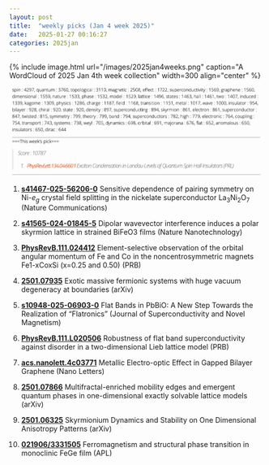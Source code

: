 ```yaml
---
layout: post
title:  "weekly picks (Jan 4 week 2025)"
date:   2025-01-27 00:16:27
categories: 2025jan
---
```


{% include image.html url="/images/2025jan4weeks.png" caption="A WordCloud of 2025 Jan 4th week collection" width=300 align="center" %}



<img src="/images/2025jan4weeks-pick.png">



1. **[s41467-025-56206-0](https://www.nature.com/articles/s41467-025-56206-0)** Sensitive dependence of pairing symmetry on Ni-<i>e</i><sub><i>g</i></sub> crystal field splitting in the nickelate superconductor La<sub>3</sub>Ni<sub>2</sub>O<sub>7</sub> (Nature Communications)

1. **[s41565-024-01845-5](https://www.nature.com/articles/s41565-024-01845-5)** Dipolar wavevector interference induces a polar skyrmion lattice in strained BiFeO3 films (Nature Nanotechnology)

1. **[PhysRevB.111.024412](https://journals.aps.org/prb/abstract/10.1103/PhysRevB.111.024412)** Element-selective observation of the orbital angular momentum of Fe and Co in the noncentrosymmetric magnets Fe1-xCoxSi (x=0.25 and 0.50) (PRB)

1. **[2501.07935](https://arxiv.org/abs/2501.07935)** Exotic massive fermionic systems with huge vacuum degeneracy at boundaries (arXiv)


1. **[s10948-025-06903-0](https://link.springer.com/article/10.1007/s10948-025-06903-0)** Flat Bands in PbBiO: A New Step Towards the Realization of “Flatronics” (Journal of Superconductivity and Novel Magnetism)

1. **[PhysRevB.111.L020506](https://journals.aps.org/prb/abstract/10.1103/PhysRevB.111.L020506)** Robustness of flat band superconductivity against disorder in a two-dimensional Lieb lattice model (PRB)


1. **[acs.nanolett.4c03771](https://pubs.acs.org/doi/abs/10.1021/acs.nanolett.4c03771)** Metallic Electro-optic Effect in Gapped Bilayer Graphene (Nano Letters)

1. **[2501.07866](https://arxiv.org/abs/2501.07866)** Multifractal-enriched mobility edges and emergent quantum phases in one-dimensional exactly solvable lattice models (arXiv)

1. **[2501.06325](https://arxiv.org/abs/2501.06325)** Skyrmionium Dynamics and Stability on One Dimensional Anisotropy Patterns (arXiv)


1. **[021906/3331505](https://pubs.aip.org/aip/apl/article/126/2/021906/3331505)** Ferromagnetism and structural phase transition in monoclinic FeGe film (APL)



 